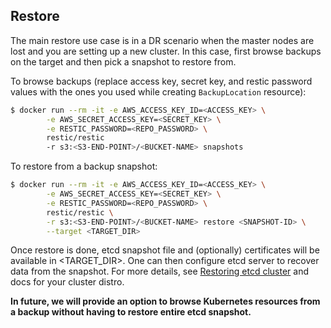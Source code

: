 ## Restore

The main restore use case is in a DR scenario when the master nodes
are lost and you are setting up a new cluster. In this case, first
browse backups on the target and then pick a snapshot to restore
from. 

To browse backups (replace access key, secret key, and restic password
values with the ones you used while creating `BackupLocation`
resource): 

```bash
$ docker run --rm -it -e AWS_ACCESS_KEY_ID=<ACCESS_KEY> \
        -e AWS_SECRET_ACCESS_KEY=<SECRET_KEY> \
        -e RESTIC_PASSWORD=<REPO_PASSWORD> \
        restic/restic 
        -r s3:<S3-END-POINT>/<BUCKET-NAME> snapshots
```

To restore from a backup snapshot:

```bash
$ docker run --rm -it -e AWS_ACCESS_KEY_ID=<ACCESS_KEY> \
        -e AWS_SECRET_ACCESS_KEY=<SECRET_KEY> \
        -e RESTIC_PASSWORD=<REPO_PASSWORD> \
        restic/restic \
        -r s3:<S3-END-POINT>/<BUCKET-NAME> restore <SNAPSHOT-ID> \
        --target <TARGET_DIR> 
```

Once restore is done, etcd snapshot file and (optionally) certificates
will be available in <TARGET_DIR>. One can then configure etcd server
to recover data from the snapshot. For more details, see
[Restoring etcd
cluster](https://github.com/etcd-io/etcd/blob/master/Documentation/op-guide/recovery.md#restoring-a-cluster)
and docs for your cluster distro.

**In future, we will provide an option to browse Kubernetes resources
from a backup without having to restore entire etcd snapshot.**

